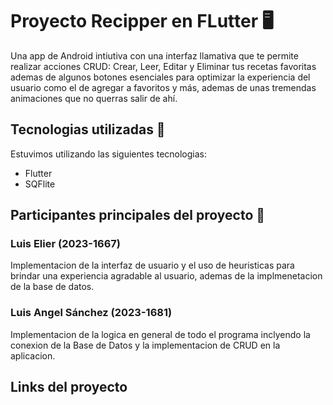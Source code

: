 # Proyecto Recipper en FLutter 🖥
Una app de Android intiutiva con una interfaz llamativa que te permite realizar acciones CRUD: Crear, Leer, Editar y Eliminar tus recetas favoritas ademas de algunos botones esenciales para optimizar la experiencia del usuario como el de agregar a favoritos y más, ademas de unas tremendas animaciones que no querras salir de ahí.

## Tecnologias utilizadas 🚀

Estuvimos utilizando las siguientes tecnologias:
- Flutter
- SQFlite

## Participantes principales del proyecto 👥
### Luis Elier (2023-1667)
Implementacion de la interfaz de usuario y el uso de heuristicas para brindar una experiencia agradable al usuario, ademas de la implmenetacion de la base de datos.
### Luis Angel Sánchez (2023-1681)
Implementacion de la logica en general de todo el programa inclyendo la conexion de la Base de Datos y la implementacion de CRUD en la aplicacion.

## Links del proyecto

